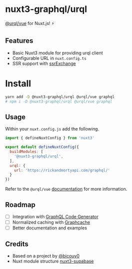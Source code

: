 # nuxt3-graphql/urql

<a href="https://formidable.com/open-source/urql/docs/basics/vue/">@urql/vue</a> for Nuxt.js! ⚡️

## Features

- Basic Nuxt3 module for providing urql client
- Configurable URL in `nuxt.config.ts`
- SSR support with [ssrExchange](https://formidable.com/open-source/urql/docs/advanced/server-side-rendering/#the-ssr-exchange)

# Install

```bash
yarn add -D @nuxt3-graphql/urql @urql/vue graphql
# npm i -D @nuxt3-graphql/urql @urql/vue graphql
```

## Usage

Within your `nuxt.config.js` add the following.

```js
import { defineNuxtConfig } from 'nuxt3'

export default defineNuxtConfig({
  buildModules: [
    '@nuxt3-graphql/urql',
  ],
  urql: {
    url: 'https://rickandmortyapi.com/graphql/'
  }
})
```

Refer to the `@urql/vue` [documentation](https://formidable.com/open-source/urql/docs/basics/vue/) for more information.

## Roadmap

- [ ] Integration with [GraphQL Code Generator](https://www.graphql-code-generator.com/)
- [ ] Normalized caching with [Graphcache](https://formidable.com/open-source/urql/docs/graphcache/normalized-caching/)
- [ ] Better documentation and examples

## Credits

- Based on a project by [@bicouy0](https://github.com/bicouy0/nuxt3-urql)
- Nuxt module structure [nuxt3-supabase](https://github.com/wobsoriano/nuxt3-supabase)
